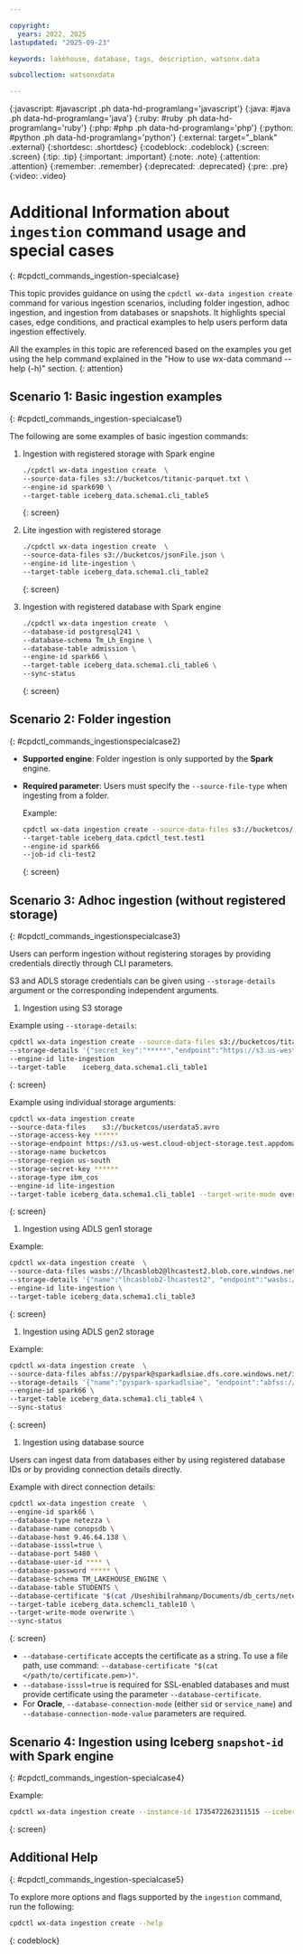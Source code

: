 ```yaml
---

copyright:
  years: 2022, 2025
lastupdated: "2025-09-23"

keywords: lakehouse, database, tags, description, watsonx.data

subcollection: watsonxdata

---
```


{:javascript: #javascript .ph data-hd-programlang='javascript'}
{:java: #java .ph data-hd-programlang='java'}
{:ruby: #ruby .ph data-hd-programlang='ruby'}
{:php: #php .ph data-hd-programlang='php'}
{:python: #python .ph data-hd-programlang='python'}
{:external: target="_blank" .external}
{:shortdesc: .shortdesc}
{:codeblock: .codeblock}
{:screen: .screen}
{:tip: .tip}
{:important: .important}
{:note: .note}
{:attention: .attention}
{:remember: .remember}
{:deprecated: .deprecated}
{:pre: .pre}
{:video: .video}

# Additional Information about `ingestion` command usage and special cases
{: #cpdctl_commands_ingestion-specialcase}

This topic provides guidance on using the `cpdctl wx-data ingestion create` command for various ingestion scenarios, including folder ingestion, adhoc ingestion, and ingestion from databases or snapshots. It highlights special cases, edge conditions, and practical examples to help users perform data ingestion effectively.

   All the examples in this topic are referenced based on the examples you get using the help command explained in the "How to use wx-data command --help (-h)" section.
   {: attention}

## Scenario 1: Basic ingestion examples
{: #cpdctl_commands_ingestion-specialcase1}

The following are some examples of basic ingestion commands:

1. Ingestion with registered storage with Spark engine

   ```bash
   ./cpdctl wx-data ingestion create  \
   --source-data-files s3://bucketcos/titanic-parquet.txt \
   --engine-id spark690 \
   --target-table iceberg_data.schema1.cli_table5
   ```
   {: screen}

1. Lite ingestion with registered storage

   ```bash
   ./cpdctl wx-data ingestion create  \
   --source-data-files s3://bucketcos/jsonFile.json \
   --engine-id lite-ingestion \
   --target-table iceberg_data.schema1.cli_table2
   ```
   {: screen}

1. Ingestion with registered database with Spark engine

   ```bash
   ./cpdctl wx-data ingestion create  \
   --database-id postgresql241 \
   --database-schema Tm_Lh_Engine \
   --database-table admission \
   --engine-id spark66 \
   --target-table iceberg_data.schema1.cli_table6 \
   --sync-status
   ```
   {: screen}

## Scenario 2: Folder ingestion
{: #cpdctl_commands_ingestionspecialcase2}

- **Supported engine**: Folder ingestion is only supported by the **Spark** engine.
- **Required parameter**: Users must specify the `--source-file-type` when ingesting from a folder.

   Example:

   ```bash
   cpdctl wx-data ingestion create --source-data-files s3://bucketcos/csv_folder --source-file-type csv
   --target-table iceberg_data.cpdctl_test.test1
   --engine-id spark66
   --job-id cli-test2
   ```
   {: screen}

## Scenario 3: Adhoc ingestion (without registered storage)
{: #cpdctl_commands_ingestionspecialcase3}

Users can perform ingestion without registering storages by providing credentials directly through CLI parameters.

S3 and ADLS storage credentials can be given using `--storage-details` argument or the corresponding independent arguments.

1. Ingestion using S3 storage

Example using `--storage-details`:

   ```bash
   cpdctl wx-data ingestion create --source-data-files s3://bucketcos/titanic-parquet.txt
   --storage-details '{"secret_key":"*****","endpoint":"https://s3.us-west.cloud-object-storage.test.appdomain.cloud","type":"ibm_cos", "access_key":"*****","name":"bucketcos", "region":"us-south"}'
   --engine-id lite-ingestion
   --target-table    iceberg_data.schema1.cli_table1
   ```
   {: screen}

Example using individual storage arguments:

   ```bash
   cpdctl wx-data ingestion create
   --source-data-files    s3://bucketcos/userdata5.avro
   --storage-access-key ******
   --storage-endpoint https://s3.us-west.cloud-object-storage.test.appdomain.cloud
   --storage-name bucketcos
   --storage-region us-south
   --storage-secret-key ******
   --storage-type ibm_cos
   --engine-id lite-ingestion
   --target-table iceberg_data.schema1.cli_table1 --target-write-mode overwrite
   ```
   {: screen}

1. Ingestion using ADLS gen1 storage

Example:

   ```bash
   cpdctl wx-data ingestion create  \
   --source-data-files wasbs://lhcasblob2@lhcastest2.blob.core.windows.net/ingest_data_folder/employees_new_comma.orc \
   --storage-details '{"name":"lhcasblob2-lhcastest2", "endpoint":"wasbs://lhcasblob2@lhcastest2.blob.core.windows.net", "type":"adls_gen1", "access_key":"*******", "container_name":"lhcasblob2", "account_name":"lhcastest2"}' \
   --engine-id lite-ingestion \
   --target-table iceberg_data.schema1.cli_table3
   ```
   {: screen}

1. Ingestion using ADLS gen2 storage

Example:

   ```bash
   cpdctl wx-data ingestion create  \
   --source-data-files abfss://pyspark@sparkadlsiae.dfs.core.windows.net/ingest_data_folder/iris.parquet \
   --storage-details '{"name":"pyspark-sparkadlsiae", "endpoint":"abfss://pyspark@sparkadlsiae.dfs.core.windows.net", "type":"adls_gen2", "application_id":"*****", "directory_id":"*****", "secret_key":"*******", "container_name":"pyspark", "account_name":"sparkadlsiae"}' \
   --engine-id spark66 \
   --target-table iceberg_data.schema1.cli_table4 \
   --sync-status
   ```
   {: screen}

1. Ingestion using database source

Users can ingest data from databases either by using registered database IDs or by providing connection details directly.

Example with direct connection details:

   ```bash
   cpdctl wx-data ingestion create  \
   --engine-id spark66 \
   --database-type netezza \
   --database-name conopsdb \
   --database-host 9.46.64.138 \
   --database-isssl=true \
   --database-port 5480 \
   --database-user-id **** \
   --database-password ***** \
   --database-schema TM_LAKEHOUSE_ENGINE \
   --database-table STUDENTS \
   --database-certificate "$(cat /Useshibilrahmanp/Documents/db_certs/netezpem)" \
   --target-table iceberg_data.schemcli_table10 \
   --target-write-mode overwrite \
   --sync-status
   ```
   {: screen}

   - `--database-certificate` accepts the certificate as a string. To use a file path, use command: `--database-certificate "$(cat </path/to/certificate.pem>)"`.
   - `--database-isssl=true` is required for SSL-enabled databases and must provide certificate using the parameter `--database-certificate`.
   - For **Oracle**, `--database-connection-mode` (either `sid` or `service_name`) and `--database-connection-mode-value` parameters are required.

## Scenario 4: Ingestion using Iceberg `snapshot-id` with Spark engine
{: #cpdctl_commands_ingestion-specialcase4}

Example:

   ```bash
   cpdctl wx-data ingestion create --instance-id 1735472262311515 --iceberg-catalog sample_iceberg_catalog    --iceberg-schema sample_iceberg_schema --iceberg-snapshot-id 7823318841638214979 --iceberg-table sample_iceberg_table    --iceberg-warehouse sample_iceberg_warehouse --target-table sample_catalog.sample_schema.sample_table --engine-id    spark266 --storage-name iceberg-data
   ```
   {: screen}


## Additional Help
{: #cpdctl_commands_ingestion-specialcase5}

To explore more options and flags supported by the `ingestion` command, run the following:

   ```bash
   cpdctl wx-data ingestion create --help
   ```
   {: codeblock}
